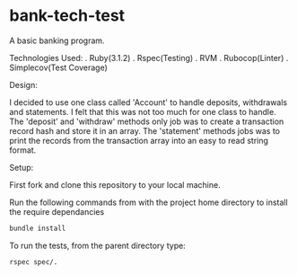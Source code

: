 # bank-tech-test

A basic banking program.

Technologies Used:
. Ruby(3.1.2)
. Rspec(Testing)
. RVM
. Rubocop(Linter)
. Simplecov(Test Coverage)

Design:

I decided to use one class called 'Account' to handle deposits, withdrawals and statements. I felt that this was not too much for one class to handle.
The 'deposit' and 'withdraw' methods only job was to create a transaction record hash and store it in an array.
The 'statement' methods jobs was to print the records from the transaction array into an easy to read string format.

Setup:

First fork and clone this repository to your local machine.

Run the following commands from with the project home directory to install the require dependancies

```bash
bundle install
```

To run the tests, from the parent directory type:

```bash
rspec spec/.
```

